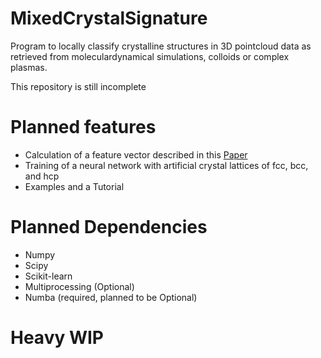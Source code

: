 # MixedCrystalSignature
Program to locally classify crystalline structures in 3D pointcloud data as retrieved from moleculardynamical simulations, colloids or complex plasmas.

This repository is still incomplete

# Planned features
- Calculation of a feature vector described in this [Paper](https://doi.org/10.1103/PhysRevE.96.011301)
- Training of a neural network with artificial crystal lattices of fcc, bcc, and hcp
- Examples and a Tutorial

# Planned Dependencies

 - Numpy
 - Scipy
 - Scikit-learn
 - Multiprocessing (Optional)
 - Numba (required, planned to be Optional)

# Heavy WIP
<!--stackedit_data:
eyJoaXN0b3J5IjpbLTIzNjgwNTQ3MSw3NDEzOTA1ODIsLTU4Mj
E3ODY5MywxODgxMTQ4MTBdfQ==
-->
